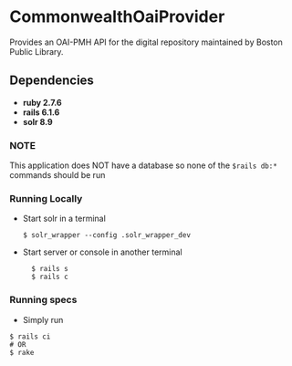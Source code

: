 # CommonwealthOaiProvider

Provides an OAI-PMH API for the digital repository maintained by Boston Public Library.

## Dependencies
* **ruby 2.7.6**
* **rails 6.1.6**
* **solr 8.9**

### NOTE
This application does NOT have a database so none of the `$rails db:*` commands should be run

### Running Locally

* Start solr in a terminal

  ```
  $ solr_wrapper --config .solr_wrapper_dev
  ```

* Start server or console in another terminal
  ```
    $ rails s
    $ rails c
  ```

### Running specs

* Simply run
```
$ rails ci
# OR
$ rake
```
